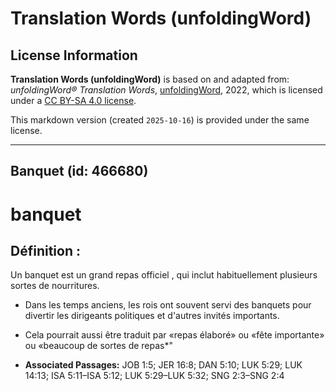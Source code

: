 # Translation Words (unfoldingWord)

## License Information

**Translation Words (unfoldingWord)** is based on and adapted from: _unfoldingWord® Translation Words_, [unfoldingWord](https://unfoldingword.org/utw), 2022, which is licensed under a [CC BY-SA 4.0 license](https://creativecommons.org/licenses/by-sa/4.0/legalcode.en).

This markdown version (created `2025-10-16`) is provided under the same license.



--------------------------------

## Banquet (id: 466680)

banquet
=======

Définition :
------------

Un banquet est un grand repas officiel , qui inclut habituellement plusieurs sortes de nourritures.

* Dans les temps anciens, les rois ont souvent servi des banquets pour divertir les dirigeants politiques et d'autres invités importants.
* Cela pourrait aussi être traduit par «repas élaboré» ou «fête importante» ou «beaucoup de sortes de repas\*"

* **Associated Passages:** JOB 1:5; JER 16:8; DAN 5:10; LUK 5:29; LUK 14:13; ISA 5:11–ISA 5:12; LUK 5:29–LUK 5:32; SNG 2:3–SNG 2:4

